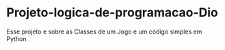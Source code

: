 # Projeto-logica-de-programacao-Dio
Esse projeto e sobre as Classes de um Jogo e um código simples em Python
